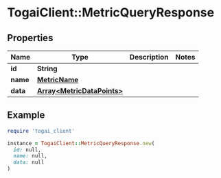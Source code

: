 # TogaiClient::MetricQueryResponse

## Properties

| Name | Type | Description | Notes |
| ---- | ---- | ----------- | ----- |
| **id** | **String** |  |  |
| **name** | [**MetricName**](MetricName.md) |  |  |
| **data** | [**Array&lt;MetricDataPoints&gt;**](MetricDataPoints.md) |  |  |

## Example

```ruby
require 'togai_client'

instance = TogaiClient::MetricQueryResponse.new(
  id: null,
  name: null,
  data: null
)
```

